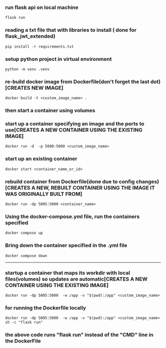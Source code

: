 ### run flask api on local machine
```
flask run
```

### reading a txt file that with libraries to install ( done for flask_jwt_extended)
```
pip install -r requirements.txt
```

### setup python project in virtual environment
```
python -m venv .venv
```

### re-build docker image from Dockerfile(don't forget the last dot)[CREATES NEW IMAGE]
```
docker build -t <custom_image_name> .
```
### then start a container using volumes


### start up a container specifying an image and the ports to use[CREATES A NEW CONTAINER USING THE EXISTING IMAGE]
```
docker run -d  -p 5000:5000 <custom_image_name>
```

### start up an existing container
```
docker start <container_name_or_id>
```

### rebuild container from Dockerfile(done due to config changes)[CREATES A NEW, REBUILT CONTAINER USING THE IMAGE IT WAS ORIGINALLY BUILT FROM]
```
docker run -dp 5005:5000 <container_name>
```

### Using the docker-compose.yml file, run the containers specified
```
docker compose up
```
### Bring down the container specified in the .yml file
```
docker compose down
```

------------------------

### startup a container that maps its workdir with local files(volumes) so updates are automatic[CREATES A NEW CONTAINER USING THE EXISTING IMAGE]
```
docker run -dp 5005:5000  -w /app -v "$(pwd):/app" <custom_image_name>
```
### for running the Dockerfile locally
```
docker run -dp 5005:5000  -w /app -v "$(pwd):/app" <custom_image_name> sh -c "flask run"
```
### the above code runs "flask run" instead of the "CMD" line in the DockerFile
